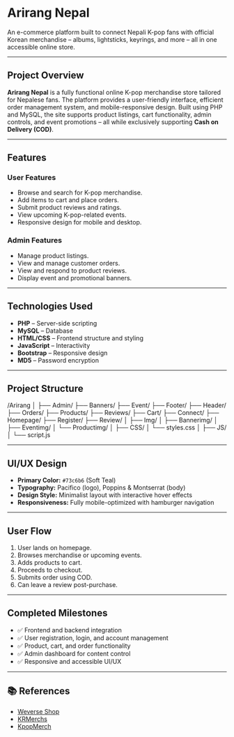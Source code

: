 # Arirang Nepal

An e-commerce platform built to connect Nepali K-pop fans with official Korean merchandise – albums, lightsticks, keyrings, and more – all in one accessible online store.

---

## Project Overview

**Arirang Nepal** is a fully functional online K-pop merchandise store tailored for Nepalese fans. The platform provides a user-friendly interface, efficient order management system, and mobile-responsive design. Built using PHP and MySQL, the site supports product listings, cart functionality, admin controls, and event promotions – all while exclusively supporting **Cash on Delivery (COD)**.

---

## Features

### User Features
- Browse and search for K-pop merchandise.
- Add items to cart and place orders.
- Submit product reviews and ratings.
- View upcoming K-pop-related events.
- Responsive design for mobile and desktop.

### Admin Features
- Manage product listings.
- View and manage customer orders.
- View and respond to product reviews.
- Display event and promotional banners.
---

## Technologies Used

- **PHP** – Server-side scripting
- **MySQL** – Database
- **HTML/CSS** – Frontend structure and styling
- **JavaScript** – Interactivity
- **Bootstrap** – Responsive design
- **MD5** – Password encryption

---

## Project Structure
/Arirang
│
├── Admin/
├── Banners/
├── Event/
├── Footer/
├── Header/
├── Orders/
├── Products/
├── Reviews/
├── Cart/
├── Connect/
├── Homepage/
├── Register/
├── Review/
│
├── Img/
│ ├── Bannerimg/
│ ├── Eventimg/
│ └── Productimg/
│
├── CSS/
│ └── styles.css
│
├── JS/
│ └── script.js

---

## UI/UX Design

- **Primary Color:** `#73c6b6` (Soft Teal)
- **Typography:** Pacifico (logo), Poppins & Montserrat (body)
- **Design Style:** Minimalist layout with interactive hover effects
- **Responsiveness:** Fully mobile-optimized with hamburger navigation

---

## User Flow

1. User lands on homepage.
2. Browses merchandise or upcoming events.
3. Adds products to cart.
4. Proceeds to checkout.
5. Submits order using COD.
6. Can leave a review post-purchase.

---

## Completed Milestones

- ✅ Frontend and backend integration
- ✅ User registration, login, and account management
- ✅ Product, cart, and order functionality
- ✅ Admin dashboard for content control
- ✅ Responsive and accessible UI/UX

---

## 📚 References

- [Weverse Shop](https://shop.weverse.io/)
- [KRMerchs](https://krmerchs.com/)
- [KpopMerch](https://kpopmerch.com/)


